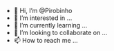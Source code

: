 - 👋 Hi, I’m @Pirobinho
- 👀 I’m interested in ...
- 🌱 I’m currently learning ...
- 💞️ I’m looking to collaborate on ...
- 📫 How to reach me ...

<!---
Pirobinho/Pirobinho is a ✨ special ✨ repository because its `README.md` (this file) appears on your GitHub profile.
You can click the Preview link to take a look at your changes.
--->
